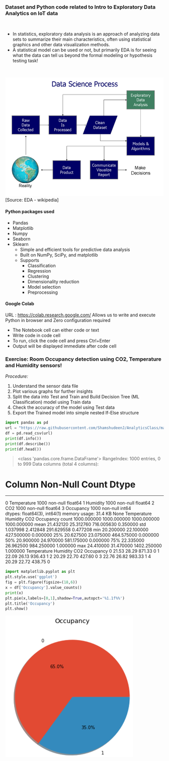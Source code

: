 ### Dataset and Python code related to **Intro to Exploratory Data Analytics** on IoT data
<br>

* In statistics, exploratory data analysis is an approach of analyzing data sets to summarize their main characteristics, often using statistical graphics and other data visualization methods.
* A statistical model can be used or not, but primarily EDA is for seeing what the data can tell us beyond the formal modeling or hypothesis testing task!
<br>

![EDA](/images/eda.png "EDA")
[Source: EDA - wikipedia]

#### Python packages used
* Pandas
* Matplotlib
* Numpy
* Seaborn
* Sklearn
    * Simple and efficient tools for predictive data analysis
    * Built on NumPy, SciPy, and matplotlib
    * Supports
        * Classification
        * Regression
        * Clustering
        * Dimensionality reduction
        * Model selection
        * Preprocessing
#### Google Colab
URL : https://colab.research.google.com/
Allows us to write and execute Python in browser and Zero configuration required
* The Notebook cell can either code or text
* Write code in code cell
* To run, click the code cell and press Ctrl+Enter
* Output will be displayed immediate after code cell

### Exercise: Room Occupancy detection using CO2, Temperature and Humidity sensors!
*Procedure:*
1. Understand the sensor data file 
2. Plot various graphs for further insights
3. Split the data into Test and Train and Build Decision Tree (ML Classification) model using Train data
4. Check the accuracy of the model using Test data
5. Export the Trained model into simple nested If-Else structure

```python
import pandas as pd
url = "https://raw.githubusercontent.com/ShamshudeenJ/AnalyticsClass/master/roomSensorData.csv"
df = pd.read_csv(url)
print(df.info())
print(df.describe())
print(df.head())
```
> <class 'pandas.core.frame.DataFrame'>
RangeIndex: 1000 entries, 0 to 999
Data columns (total 4 columns):
 #   Column       Non-Null Count  Dtype  
---  ------       --------------  -----  
 0   Temperature  1000 non-null   float64
 1   Humidity     1000 non-null   float64
 2   CO2          1000 non-null   float64
 3   Occupancy    1000 non-null   int64  
dtypes: float64(3), int64(1)
memory usage: 31.4 KB
None
       Temperature     Humidity          CO2    Occupancy
count  1000.000000  1000.000000  1000.000000  1000.000000
mean     21.432120    25.312760   716.005630     0.350000
std       1.037998     2.412848   291.629558     0.477208
min      20.200000    22.100000   427.500000     0.000000
25%      20.627500    23.075000   464.575000     0.000000
50%      20.900000    24.970000   581.175000     0.000000
75%      22.335000    26.962500   984.250000     1.000000
max      24.410000    31.470000  1402.250000     1.000000
   Temperature  Humidity     CO2  Occupancy
0        21.53     28.29  871.33          0
1        22.09     26.13  936.43          1
2        20.29     22.70  427.60          0
3        22.76     26.82  983.33          1
4        20.29     22.72  438.75          0

```python
import matplotlib.pyplot as plt
plt.style.use('ggplot')
fig = plt.figure(figsize=(18,6))
x = df['Occupancy'].value_counts()
print(x)
plt.pie(x,labels=[0,1],shadow=True,autopct='%1.1f%%')
plt.title('Occupancy')
plt.show()
```
![Pie](/images/pie.png "Pie")


